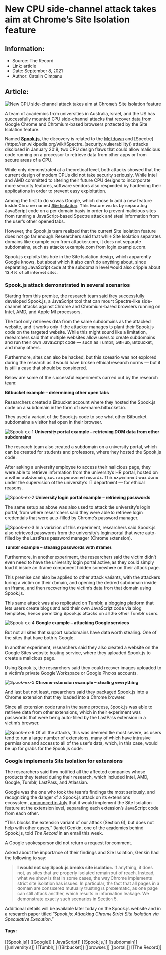 # New CPU side-channel attack takes aim at Chrome’s Site Isolation feature
### 

## Information:
+ Source: The Record
+ Link: [article](https://therecord.media/new-cpu-side-channel-attack-takes-aim-at-chromes-site-isolation-feature/)
+ Date: September 8, 2021
+ Author: Catalin Cimpanu


## Article:
![New CPU side-channel attack takes aim at Chrome’s Site Isolation feature](https://therecord.media/wp-content/uploads/2021/09/broken-glass-destroyed.jpg)

A team of academics from universities in Australia, Israel, and the US has successfully mounted CPU side-channel attacks that recover data from Google Chrome and Chromium-based browsers protected by the Site Isolation feature.


Named [**Spook.js**](https://www.spookjs.com/), the discovery is related to the [Meltdown](https://en.wikipedia.org/wiki/Meltdown_(security_vulnerability)) and [Spectre](https://en.wikipedia.org/wiki/Spectre_(security_vulnerability)) attacks disclosed in January 2018, two CPU design flaws that could allow malicious code running on a processor to retrieve data from other apps or from secure areas of a CPU.


While only demonstrated at a theoretical level, both attacks showed that the current design of modern CPUs did not take security seriously. While Intel and AMD committed to altering their future CPU designs to incorporate more security features, software vendors also responded by hardening their applications in order to prevent easy exploitation.


Among the first to do so was Google, which chose to add a new feature inside Chrome named [Site Isolation](http://www.chromium.org/developers/design-documents/site-isolation). This feature works by separating JavaScript code on a per-domain basis in order to prevent malicious sites from running a JavaScript-based Spectre attack and steal information from the user’s other opened tabs.


However, the Spook.js team realized that the current Site Isolation feature does not go far enough. Researchers said that while Site Isolation separates domains like example.com from attacker.com, it does not separate subdomains, such as attacker.example.com from login.example.com.


Spook.js exploits this hole in the Site Isolation design, which apparently Google knows, but about which it also can’t do anything about, since separating JavaScript code at the subdomain level would also cripple about 13.4% of all internet sites.


### Spook.js attack demonstrated in several scenarios


Starting from this premise, the research team said they successfully developed Spook.js, a JavaScript tool that can mount Spectre-like side-channel attacks against Chrome and Chromium-based browsers running on Intel, AMD, and Apple M1 processors.


The tool only retrieves data from the same subdomains as the attacked website, and it works only if the attacker manages to plant their Spook.js code on the targeted website. While this might sound like a limitation, researchers said that multiple websites allow users to create subdomains and run their own JavaScript code — such as Tumblr, GitHub, Bitbucket, and many others.


Furthermore, sites can also be hacked, but this scenario was not explored during the research as it would have broken ethical research norms — but it is still a case that should be considered.


Below are some of the successful experiments carried out by the research team:


**Bitbucket example – determining other open tabs**


Researchers created a Bitbucket account where they hosted the Spook.js code on a subdomain in the form of username.bitbucket.io.


They used a variant of the Spook.js code to see what other Bitbucket subdomains a visitor had open in their browser.


![Spook-ex-1](https://www-therecord.recfut.com/wp-content/uploads/2021/09/Spook-ex-1.png)
**University portal example – retrieving DOM data from other subdomains**


The research team also created a subdomain on a university portal, which can be created for students and professors, where they hosted the Spook.js code.


After asking a university employee to access their malicious page, they were able to retrieve information from the university’s HR portal, hosted on another subdomain, such as personnel records. This experiment was done under the supervision of the university’s IT department — for ethical reasons.


![Spook-ex-2](https://www-therecord.recfut.com/wp-content/uploads/2021/09/Spook-ex-2.png)
**University login portal example – retrieving passwords**


The same setup as above was also used to attack the university’s login portal, from where researchers said they were able to retrieve login credentials that were auto-filled by Chrome’s password manager.


![Spook-ex-3](https://www-therecord.recfut.com/wp-content/uploads/2021/09/Spook-ex-3.png)
In a variation of this experiment, researchers said Spook.js also retrieved passwords from the university’s login portal that were auto-filled by the LastPass password manager (Chrome extension).


**Tumblr example – stealing passwords with iframes**


Furthermore, in another experiment, the researchers said the victim didn’t even need to have the university login portal active, as they could simply load it inside an iframe component hidden somewhere on their attack page.


This premise can also be applied to other attack variants, with the attackers luring a victim on their domain, and opening the desired subdomain inside an iframe, and then recovering the victim’s data from that domain using Spook.js.


This same attack was also replicated on Tumblr, a blogging platform that lets users create blogs and add their own JavaScript code via blog templates, hence permitting Spook.js attacks on all the other Tumblr users.


![Spook-ex-4](https://www-therecord.recfut.com/wp-content/uploads/2021/09/Spook-ex-4.png)
**Google example – attacking Google services**


But not all sites that support subdomains have data worth stealing. One of the sites that have both is Google.


In another experiment, researchers said they also created a website on the Google Sites website hosting service, where they uploaded Spook.js to create a malicious page.


Using Spook.js, the researchers said they could recover images uploaded to a victim’s private Google Workspace or Google Photos accounts.


![Spook-ex-5](https://www-therecord.recfut.com/wp-content/uploads/2021/09/Spook-ex-5.png)
**Chrome extension example – stealing everything**


And last but not least, researchers said they packaged Spook.js into a Chrome extension that they loaded into a Chrome browser.


Since all extension code runs in the same process, Spook.js was able to retrieve data from other extensions, which in their experiment was passwords that were being auto-filled by the LastPass extension in a victim’s browser.


![Spook-ex-6](https://www-therecord.recfut.com/wp-content/uploads/2021/09/Spook-ex-6.png)
Of all the attacks, this was deemed the most severe, as users tend to run a large number of extensions, many of which have intrusive permissions and access to all of the user’s data, which, in this case, would be up for grabs for the Spook.js code.


### Google implements Site Isolation for extensions


The researchers said they notified all the affected companies whose products they tested during their research, which included Intel, AMD, Google, Tumblr, LastPass, and Atlassian.


Google was the one who took the team’s findings the most seriously, and recognizing the danger of a Spook.js attack on its extensions ecosystem, [announced in July](https://security.googleblog.com/2021/07/protecting-more-with-site-isolation.html) that it would implement the Site Isolation feature at the extension level, separating each extension’s JavaScript code from each other.


“This blocks the extension variant of our attack (Section 6), but does not help with other cases,” Daniel Genkin, one of the academics behind Spook.js, told *The Record* in an email this week.


A Google spokesperson did not return a request for comment.


Asked about the importance of their findings and Site Isolation, Genkin had the following to say:



> **I would not say Spook.js breaks site isolation.** If anything, it does not, as sites that are properly isolated remain out of reach. Instead, what we show is that in some cases, the way Chrome implements strict site isolation has issues. In particular, the fact that all pages in a domain are considered mutually trusting is problematic, as one page can still attack another, which results in information leakage. We demonstrate exactly such scenarios in Section 5. 
> 
> 


Additional details will be available later today on the Spook.js website and in a research paper titled “*Spook.js: Attacking Chrome Strict Site Isolation via Speculative Execution*.”





#### Tags:
[[Spook.js]] [[Google]] [[JavaScript]] [[Spook.js,]] [[subdomain]] [[university’s]] [[Tumblr,]] [[Bitbucket]] [[browser.]] [[portal,]] [[The Record]]
